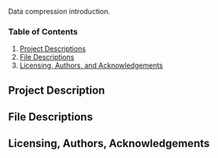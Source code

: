 
Data compression introduction.

### Table of Contents

1. [Project Descriptions](#description)
2. [File Descriptions](#files)
3. [Licensing, Authors, and Acknowledgements](#licensing)


## Project Description <a name="description"></a>



## File Descriptions <a name="files"></a>
 


## Licensing, Authors, Acknowledgements <a name="licensing"></a>



